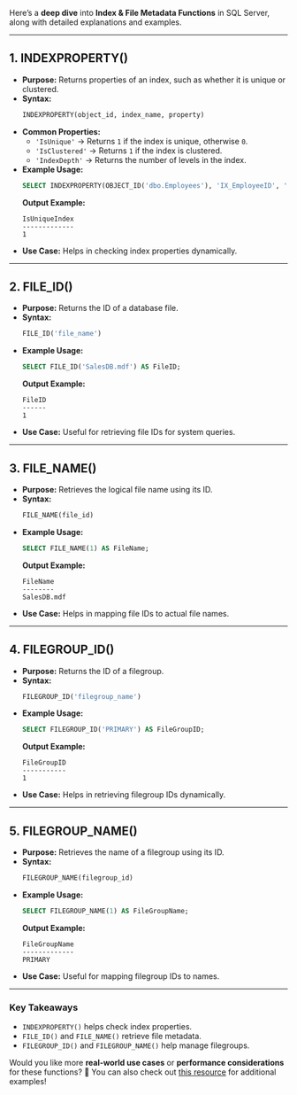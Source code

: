Here’s a **deep dive** into **Index & File Metadata Functions** in SQL Server, along with detailed explanations and examples.

---

## **1. INDEXPROPERTY()**
- **Purpose:** Returns properties of an index, such as whether it is unique or clustered.
- **Syntax:**
  ```sql
  INDEXPROPERTY(object_id, index_name, property)
  ```
- **Common Properties:**
  - `'IsUnique'` → Returns `1` if the index is unique, otherwise `0`.
  - `'IsClustered'` → Returns `1` if the index is clustered.
  - `'IndexDepth'` → Returns the number of levels in the index.
- **Example Usage:**
  ```sql
  SELECT INDEXPROPERTY(OBJECT_ID('dbo.Employees'), 'IX_EmployeeID', 'IsUnique') AS IsUniqueIndex;
  ```
  **Output Example:**  
  ```
  IsUniqueIndex
  -------------
  1
  ```
- **Use Case:** Helps in checking index properties dynamically.

---

## **2. FILE_ID()**
- **Purpose:** Returns the ID of a database file.
- **Syntax:**
  ```sql
  FILE_ID('file_name')
  ```
- **Example Usage:**
  ```sql
  SELECT FILE_ID('SalesDB.mdf') AS FileID;
  ```
  **Output Example:**  
  ```
  FileID
  ------
  1
  ```
- **Use Case:** Useful for retrieving file IDs for system queries.

---

## **3. FILE_NAME()**
- **Purpose:** Retrieves the logical file name using its ID.
- **Syntax:**
  ```sql
  FILE_NAME(file_id)
  ```
- **Example Usage:**
  ```sql
  SELECT FILE_NAME(1) AS FileName;
  ```
  **Output Example:**  
  ```
  FileName
  --------
  SalesDB.mdf
  ```
- **Use Case:** Helps in mapping file IDs to actual file names.

---

## **4. FILEGROUP_ID()**
- **Purpose:** Returns the ID of a filegroup.
- **Syntax:**
  ```sql
  FILEGROUP_ID('filegroup_name')
  ```
- **Example Usage:**
  ```sql
  SELECT FILEGROUP_ID('PRIMARY') AS FileGroupID;
  ```
  **Output Example:**  
  ```
  FileGroupID
  -----------
  1
  ```
- **Use Case:** Helps in retrieving filegroup IDs dynamically.

---

## **5. FILEGROUP_NAME()**
- **Purpose:** Retrieves the name of a filegroup using its ID.
- **Syntax:**
  ```sql
  FILEGROUP_NAME(filegroup_id)
  ```
- **Example Usage:**
  ```sql
  SELECT FILEGROUP_NAME(1) AS FileGroupName;
  ```
  **Output Example:**  
  ```
  FileGroupName
  -------------
  PRIMARY
  ```
- **Use Case:** Useful for mapping filegroup IDs to names.

---

### **Key Takeaways**
- `INDEXPROPERTY()` helps check index properties.
- `FILE_ID()` and `FILE_NAME()` retrieve file metadata.
- `FILEGROUP_ID()` and `FILEGROUP_NAME()` help manage filegroups.

Would you like more **real-world use cases** or **performance considerations** for these functions? 🚀 You can also check out [this resource](https://www.sqlshack.com/a-complete-guide-to-t-sql-metadata-functions-in-sql-server/) for additional examples!